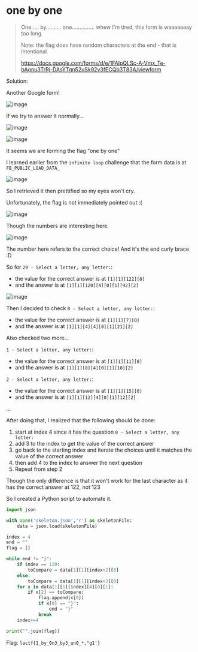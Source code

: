 # one by one

> One..... by.......... one............... whew I'm tired, this form is waaaaaaay too long.
>
> Note: the flag does have random characters at the end - that is intentional.
>
> https://docs.google.com/forms/d/e/1FAIpQLSc-A-Vmx_Te-bAqnu3TrRj-DAsYTgn52uSk92v3fECQb3T83A/viewform

Solution:

Another Google form! 

![image](1.png)

If we try to answer it normally...

![image](2.png)

![image](3.png)

It seems we are forming the flag "one by one"

I learned earlier from the `infinite loop` challenge that the form data is at `FB_PUBLIC_LOAD_DATA_`

![image](4.png)

So I retrieved it then prettified so my eyes won't cry.

Unfortunately, the flag is not immediately pointed out :(

![image](5.png)

Though the numbers are interesting here.

![image](6.png)

The number here refers to the correct choice! And it's the end curly brace :D

So for `29 - Select a letter, any letter:`:
- the value for the correct answer is at `[1][1][122][0]`
- and the answer is at `[1][1][120][4][0][1][92][2]`

![image](7.png)

Then I decided to check `0 - Select a letter, any letter:`:
- the value for the correct answer is at `[1][1][7][0]`
- and the answer is at `[1][1][4][4][0][1][21][2]`

Also checked two more...

`1 - Select a letter, any letter:`:
- the value for the correct answer is at `[1][1][11][0]`
- and the answer is at `[1][1][8][4][0][1][10][2]`

`2 - Select a letter, any letter:`:
- the value for the correct answer is at `[1][1][15][0]`
- and the answer is at `[1][1][12][4][0][1][12][2]`

...

After doing that, I realized that the following should be done:
1. start at index 4 since it has the question `0 - Select a letter, any letter:`
2. add 3 to the index to get the value of the correct answer
3. go back to the starting index and iterate the choices until it matches the value of the correct answer
4. then add 4 to the index to answer the next question
5. Repeat from step 2

Though the only difference is that it won't work for the last character as it has the correct answer at 122, not 123

So I created a Python script to automate it.

```python
import json

with open('skeleton.json','r') as skeletonFile:
    data = json.load(skeletonFile)

index = 4
end = ""
flag = []

while end != "}":
    if index == 120:
        toCompare = data[1][1][index+2][0]
    else:
        toCompare = data[1][1][index+3][0]
    for x in data[1][1][index][4][0][1]:
        if x[2] == toCompare:
            flag.append(x[0])
            if x[0] == "}":
                end = "}"
            break
    index+=4

print("".join(flag))
```

Flag: `lactf{1_by_0n3_by3_un0_*,"g1'}`


